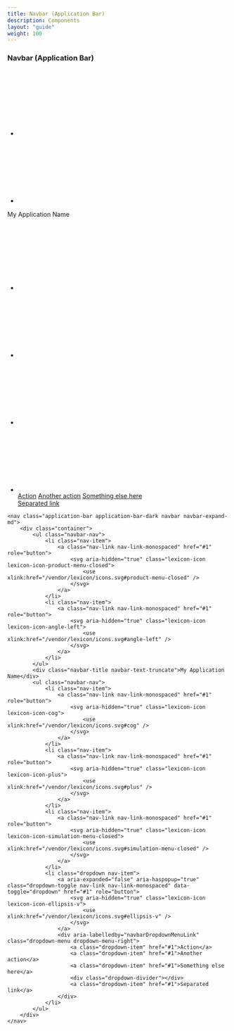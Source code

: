 ```yaml
---
title: Navbar (Application Bar)
description: Components
layout: "guide"
weight: 100
---
```


<article id="navbar-application-bar">

### Navbar (Application Bar)

<nav class="application-bar application-bar-dark navbar navbar-expand-md">
	<div class="container">
		<ul class="navbar-nav">
			<li class="nav-item">
				<a class="nav-link nav-link-monospaced" href="#1" role="button">
					<svg aria-hidden="true" class="lexicon-icon lexicon-icon-product-menu-closed">
						<use xlink:href="/vendor/lexicon/icons.svg#product-menu-closed" />
					</svg>
				</a>
			</li>
			<li class="nav-item">
				<a class="nav-link nav-link-monospaced" href="#1" role="button">
					<svg aria-hidden="true" class="lexicon-icon lexicon-icon-angle-left">
						<use xlink:href="/vendor/lexicon/icons.svg#angle-left" />
					</svg>
				</a>
			</li>
		</ul>
		<div class="navbar-title navbar-text-truncate">My Application Name</div>
		<ul class="navbar-nav">
			<li class="nav-item">
				<a class="nav-link nav-link-monospaced" href="#1" role="button">
					<svg aria-hidden="true" class="lexicon-icon lexicon-icon-cog">
						<use xlink:href="/vendor/lexicon/icons.svg#cog" />
					</svg>
				</a>
			</li>
			<li class="nav-item">
				<a class="nav-link nav-link-monospaced" href="#1" role="button">
					<svg aria-hidden="true" class="lexicon-icon lexicon-icon-plus">
						<use xlink:href="/vendor/lexicon/icons.svg#plus" />
					</svg>
				</a>
			</li>
			<li class="nav-item">
				<a class="nav-link nav-link-monospaced" href="#1" role="button">
					<svg aria-hidden="true" class="lexicon-icon lexicon-icon-simulation-menu-closed">
						<use xlink:href="/vendor/lexicon/icons.svg#simulation-menu-closed" />
					</svg>
				</a>
			</li>
			<li class="dropdown nav-item">
				<a aria-expanded="false" aria-haspopup="true" class="dropdown-toggle nav-link nav-link-monospaced" data-toggle="dropdown" href="#1" role="button">
					<svg aria-hidden="true" class="lexicon-icon lexicon-icon-ellipsis-v">
						<use xlink:href="/vendor/lexicon/icons.svg#ellipsis-v" />
					</svg>
				</a>
				<div aria-labelledby="navbarDropdownMenuLink" class="dropdown-menu dropdown-menu-right">
					<a class="dropdown-item" href="#1">Action</a>
					<a class="dropdown-item" href="#1">Another action</a>
					<a class="dropdown-item" href="#1">Something else here</a>
					<div class="dropdown-divider"></div>
					<a class="dropdown-item" href="#1">Separated link</a>
				</div>
			</li>
		</ul>
	</div>
</nav>

```text/html
<nav class="application-bar application-bar-dark navbar navbar-expand-md">
	<div class="container">
		<ul class="navbar-nav">
			<li class="nav-item">
				<a class="nav-link nav-link-monospaced" href="#1" role="button">
					<svg aria-hidden="true" class="lexicon-icon lexicon-icon-product-menu-closed">
						<use xlink:href="/vendor/lexicon/icons.svg#product-menu-closed" />
					</svg>
				</a>
			</li>
			<li class="nav-item">
				<a class="nav-link nav-link-monospaced" href="#1" role="button">
					<svg aria-hidden="true" class="lexicon-icon lexicon-icon-angle-left">
						<use xlink:href="/vendor/lexicon/icons.svg#angle-left" />
					</svg>
				</a>
			</li>
		</ul>
		<div class="navbar-title navbar-text-truncate">My Application Name</div>
		<ul class="navbar-nav">
			<li class="nav-item">
				<a class="nav-link nav-link-monospaced" href="#1" role="button">
					<svg aria-hidden="true" class="lexicon-icon lexicon-icon-cog">
						<use xlink:href="/vendor/lexicon/icons.svg#cog" />
					</svg>
				</a>
			</li>
			<li class="nav-item">
				<a class="nav-link nav-link-monospaced" href="#1" role="button">
					<svg aria-hidden="true" class="lexicon-icon lexicon-icon-plus">
						<use xlink:href="/vendor/lexicon/icons.svg#plus" />
					</svg>
				</a>
			</li>
			<li class="nav-item">
				<a class="nav-link nav-link-monospaced" href="#1" role="button">
					<svg aria-hidden="true" class="lexicon-icon lexicon-icon-simulation-menu-closed">
						<use xlink:href="/vendor/lexicon/icons.svg#simulation-menu-closed" />
					</svg>
				</a>
			</li>
			<li class="dropdown nav-item">
				<a aria-expanded="false" aria-haspopup="true" class="dropdown-toggle nav-link nav-link-monospaced" data-toggle="dropdown" href="#1" role="button">
					<svg aria-hidden="true" class="lexicon-icon lexicon-icon-ellipsis-v">
						<use xlink:href="/vendor/lexicon/icons.svg#ellipsis-v" />
					</svg>
				</a>
				<div aria-labelledby="navbarDropdownMenuLink" class="dropdown-menu dropdown-menu-right">
					<a class="dropdown-item" href="#1">Action</a>
					<a class="dropdown-item" href="#1">Another action</a>
					<a class="dropdown-item" href="#1">Something else here</a>
					<div class="dropdown-divider"></div>
					<a class="dropdown-item" href="#1">Separated link</a>
				</div>
			</li>
		</ul>
	</div>
</nav>
```

</article>
